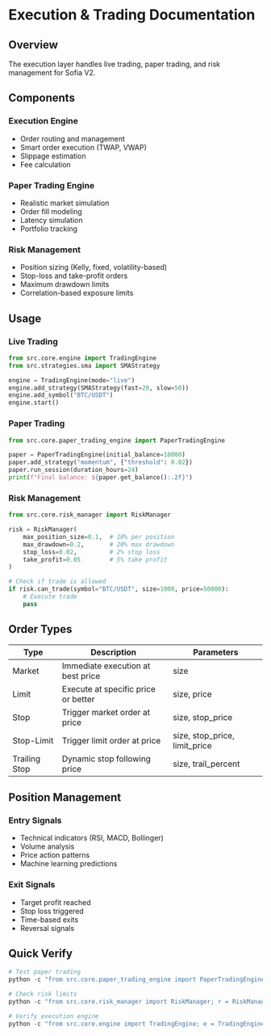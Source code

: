 # Execution & Trading Documentation

## Overview
The execution layer handles live trading, paper trading, and risk management for Sofia V2.

## Components

### Execution Engine
- Order routing and management
- Smart order execution (TWAP, VWAP)
- Slippage estimation
- Fee calculation

### Paper Trading Engine
- Realistic market simulation
- Order fill modeling
- Latency simulation
- Portfolio tracking

### Risk Management
- Position sizing (Kelly, fixed, volatility-based)
- Stop-loss and take-profit orders
- Maximum drawdown limits
- Correlation-based exposure limits

## Usage

### Live Trading
```python
from src.core.engine import TradingEngine
from src.strategies.sma import SMAStrategy

engine = TradingEngine(mode="live")
engine.add_strategy(SMAStrategy(fast=20, slow=50))
engine.add_symbol("BTC/USDT")
engine.start()
```

### Paper Trading
```python
from src.core.paper_trading_engine import PaperTradingEngine

paper = PaperTradingEngine(initial_balance=10000)
paper.add_strategy("momentum", {"threshold": 0.02})
paper.run_session(duration_hours=24)
print(f"Final balance: ${paper.get_balance():.2f}")
```

### Risk Management
```python
from src.core.risk_manager import RiskManager

risk = RiskManager(
    max_position_size=0.1,  # 10% per position
    max_drawdown=0.2,       # 20% max drawdown
    stop_loss=0.02,         # 2% stop loss
    take_profit=0.05        # 5% take profit
)

# Check if trade is allowed
if risk.can_trade(symbol="BTC/USDT", size=1000, price=50000):
    # Execute trade
    pass
```

## Order Types

| Type | Description | Parameters |
|------|-------------|------------|
| Market | Immediate execution at best price | size |
| Limit | Execute at specific price or better | size, price |
| Stop | Trigger market order at price | size, stop_price |
| Stop-Limit | Trigger limit order at price | size, stop_price, limit_price |
| Trailing Stop | Dynamic stop following price | size, trail_percent |

## Position Management

### Entry Signals
- Technical indicators (RSI, MACD, Bollinger)
- Volume analysis
- Price action patterns
- Machine learning predictions

### Exit Signals
- Target profit reached
- Stop loss triggered
- Time-based exits
- Reversal signals

## Quick Verify

```powershell
# Test paper trading
python -c "from src.core.paper_trading_engine import PaperTradingEngine; p = PaperTradingEngine(); p.buy('BTC/USDT', 0.01); print(f'Position: {p.get_position('BTC/USDT')}')"

# Check risk limits
python -c "from src.core.risk_manager import RiskManager; r = RiskManager(); print('Risk OK' if r.check_health() else 'Risk FAIL')"

# Verify execution engine
python -c "from src.core.engine import TradingEngine; e = TradingEngine(mode='paper'); print('Engine OK' if e.status == 'ready' else 'Engine FAIL')"
```

